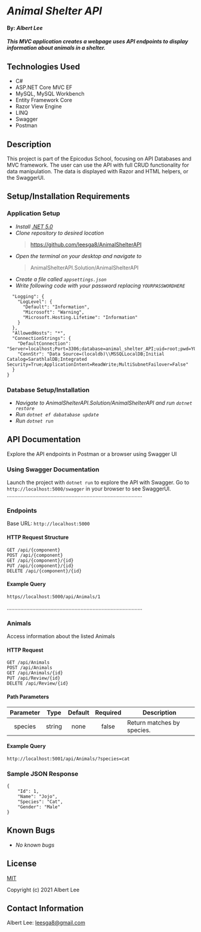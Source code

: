 # _Animal Shelter API_

#### By: _**Albert Lee**_

#### _This MVC application creates a webpage uses API endpoints to display information about animals in a shelter._

## Technologies Used
* C#
* ASP.NET Core MVC EF
* MySQL, MySQL Workbench
* Entity Framework Core 
* Razor View Engine
* LINQ
* Swagger
* Postman


## Description

This project is part of the Epicodus School, focusing on API Databases and MVC framework. The user can use the API with full CRUD functionality for data manipulation. The data is displayed with Razor and HTML helpers, or the SwaggerUI.

## Setup/Installation Requirements

### Application Setup
* _Install [.NET 5.0](https://dotnet.microsoft.com/download/dotnet/5.0)_
* _Clone repository to desired location_
  > https://github.com/leesga8/AnimalShelterAPI
* _Open the terminal on your desktop and navigate to_
  >AnimalShelterAPI.Solution/AnimalShelterAPI
* _Create a file called `appsettings.json`_
* _Write following code with your password replacing `YOURPASSWORDHERE`_
```{  
  "Logging": {  
    "LogLevel": {  
      "Default": "Information",  
      "Microsoft": "Warning",  
      "Microsoft.Hosting.Lifetime": "Information"  
    }  
  },  
  "AllowedHosts": "*",  
  "ConnectionStrings": { 
    "DefaultConnection": "Server=localhost;Port=3306;database=animal_shelter_API;uid=root;pwd=YOURPASSWORDHERE;", 
    "ConnStr": "Data Source=(localdb)\\MSSQLLocalDB;Initial Catalog=SarathlalDB;Integrated Security=True;ApplicationIntent=ReadWrite;MultiSubnetFailover=False"  
  }
} 
```

### Database Setup/Installation 
* _Navigate to AnimalShelterAPI.Solution/AnimalShelterAPI and run `dotnet restore`_
* _Run `dotnet ef dabatabase update`_
* _Run `dotnet run`_

## API Documentation
Explore the API endpoints in Postman or a browser using Swagger UI

### Using Swagger Documentation
Launch the project with `dotnet run` to explore the API with Swagger.
Go to `http://localhost:5000/swagger` in your browser to see SwaggerUI.
..........................................................................................

### Endpoints 
Base URL: `http://localhost:5000`

#### HTTP Request Structure
```
GET /api/{component}
POST /api/{component}
GET /api/{component}/{id}
PUT /api/{component}/{id}
DELETE /api/{component}/{id}
```

#### Example Query
```
https//localhost:5000/api/Animals/1
```
..........................................................................................
### Animals
Access information about the listed Animals

#### HTTP Request
```
GET /api/Animals
POST /api/Animals
GET /api/Animals/{id}
PUT /api/Review/{id}
DELETE /api/Review/{id}
```

#### Path Parameters

| Parameter | Type | Default | Required | Description |
| :---: | :---: | :---: | :---: | --- |
| species | string | none | false | Return matches by species.

#### Example Query
```
http://localhost:5001/api/Animals/?species=cat
```

### Sample JSON Response
```    
{
    "Id": 1,
    "Name": "Jojo",
    "Species": "Cat",
    "Gender": "Male"
}
```

## Known Bugs

* _No known bugs_

## License

[MIT](https://opensource.org/licenses/MIT)

Copyright (c) 2021 Albert Lee

## Contact Information

Albert Lee: <leesga8@gmail.com>